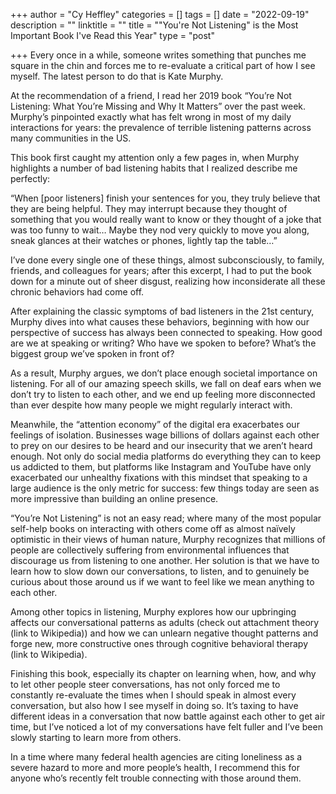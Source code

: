 +++
author = "Cy Heffley"
categories = []
tags = []
date = "2022-09-19"
description = ""
linktitle = ""
title = "\"You're Not Listening\" is the Most Important Book I've Read this Year"
type = "post"

+++
Every once in a while, someone writes something that punches me square in the chin and forces me to re-evaluate a critical part of how I see myself. The latest person to do that is Kate Murphy.

At the recommendation of a friend, I read her 2019 book “You’re Not Listening: What You’re Missing and Why It Matters” over the past week. Murphy’s pinpointed exactly what has felt wrong in most of my daily interactions for years: the prevalence of terrible listening patterns across many communities in the US.

This book first caught my attention only a few pages in, when Murphy highlights a number of bad listening habits that I realized describe me perfectly:

“When [poor listeners] finish your sentences for you, they truly believe that they are being helpful. They may interrupt because they thought of something that you would really want to know or they thought of a joke that was too funny to wait… Maybe they nod very quickly to move you along, sneak glances at their watches or phones, lightly tap the table…”

I’ve done every single one of these things, almost subconsciously, to family, friends, and colleagues for years; after this excerpt, I had to put the book down for a minute out of sheer disgust, realizing how inconsiderate all these chronic behaviors had come off.

After explaining the classic symptoms of bad listeners in the 21st century, Murphy dives into what causes these behaviors, beginning with how our perspective of success has always been connected to speaking. How good are we at speaking or writing? Who have we spoken to before? What’s the biggest group we’ve spoken in front of?

As a result, Murphy argues, we don’t place enough societal importance on listening. For all of our amazing speech skills, we fall on deaf ears when we don’t try to listen to each other, and we end up feeling more disconnected than ever despite how many people we might regularly interact with.

Meanwhile, the “attention economy” of the digital era exacerbates our feelings of isolation. Businesses wage billions of dollars against each other to prey on our desires to be heard and our insecurity that we aren’t heard enough. Not only do social media platforms do everything they can to keep us addicted to them, but platforms like Instagram and YouTube have only exacerbated our unhealthy fixations with this mindset that speaking to a large audience is the only metric for success: few things today are seen as more impressive than building an online presence.

“You’re Not Listening” is not an easy read; where many of the most popular self-help books on interacting with others come off as almost naïvely optimistic in their views of human nature, Murphy recognizes that millions of people are collectively suffering from environmental influences that discourage us from listening to one another. Her solution is that we have to learn how to slow down our conversations, to listen, and to genuinely be curious about those around us if we want to feel like we mean anything to each other.

Among other topics in listening, Murphy explores how our upbringing affects our conversational patterns as adults (check out attachment theory (link to Wikipedia)) and how we can unlearn negative thought patterns and forge new, more constructive ones through cognitive behavioral therapy (link to Wikipedia).

Finishing this book, especially its chapter on learning when, how, and why to let other people steer conversations, has not only forced me to constantly re-evaluate the times when I should speak in almost every conversation, but also how I see myself in doing so. It’s taxing to have different ideas in a conversation that now battle against each other to get air time, but I’ve noticed a lot of my conversations have felt fuller and I’ve been slowly starting to learn more from others.

In a time where many federal health agencies are citing loneliness as a severe hazard to more and more people’s health, I recommend this for anyone who’s recently felt trouble connecting with those around them.
